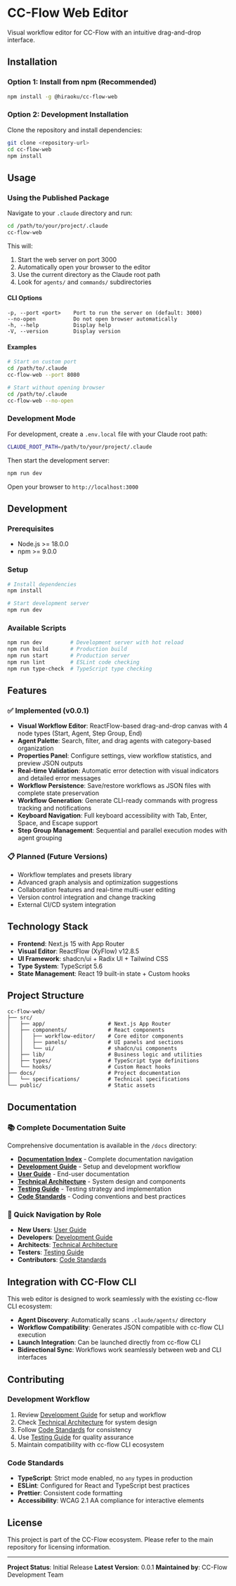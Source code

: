 # CC-Flow Web Editor

Visual workflow editor for CC-Flow with an intuitive drag-and-drop interface.

## Installation

### Option 1: Install from npm (Recommended)

```bash
npm install -g @hiraoku/cc-flow-web
```

### Option 2: Development Installation

Clone the repository and install dependencies:

```bash
git clone <repository-url>
cd cc-flow-web
npm install
```

## Usage

### Using the Published Package

Navigate to your `.claude` directory and run:

```bash
cd /path/to/your/project/.claude
cc-flow-web
```

This will:
1. Start the web server on port 3000
2. Automatically open your browser to the editor
3. Use the current directory as the Claude root path
4. Look for `agents/` and `commands/` subdirectories

#### CLI Options

```
-p, --port <port>    Port to run the server on (default: 3000)
--no-open            Do not open browser automatically
-h, --help           Display help
-V, --version        Display version
```

#### Examples

```bash
# Start on custom port
cd /path/to/.claude
cc-flow-web --port 8080

# Start without opening browser
cd /path/to/.claude
cc-flow-web --no-open
```

### Development Mode

For development, create a `.env.local` file with your Claude root path:

```bash
CLAUDE_ROOT_PATH=/path/to/your/project/.claude
```

Then start the development server:

```bash
npm run dev
```

Open your browser to `http://localhost:3000`

## Development

### Prerequisites
- Node.js >= 18.0.0
- npm >= 9.0.0

### Setup
```bash
# Install dependencies
npm install

# Start development server
npm run dev
```

### Available Scripts
```bash
npm run dev         # Development server with hot reload
npm run build       # Production build
npm run start       # Production server
npm run lint        # ESLint code checking
npm run type-check  # TypeScript type checking
```

## Features

### ✅ Implemented (v0.0.1)
- **Visual Workflow Editor**: ReactFlow-based drag-and-drop canvas with 4 node types (Start, Agent, Step Group, End)
- **Agent Palette**: Search, filter, and drag agents with category-based organization
- **Properties Panel**: Configure settings, view workflow statistics, and preview JSON outputs
- **Real-time Validation**: Automatic error detection with visual indicators and detailed error messages
- **Workflow Persistence**: Save/restore workflows as JSON files with complete state preservation
- **Workflow Generation**: Generate CLI-ready commands with progress tracking and notifications
- **Keyboard Navigation**: Full keyboard accessibility with Tab, Enter, Space, and Escape support
- **Step Group Management**: Sequential and parallel execution modes with agent grouping

### 📋 Planned (Future Versions)
- Workflow templates and presets library
- Advanced graph analysis and optimization suggestions
- Collaboration features and real-time multi-user editing
- Version control integration and change tracking
- External CI/CD system integration

## Technology Stack

- **Frontend**: Next.js 15 with App Router
- **Visual Editor**: ReactFlow (XyFlow) v12.8.5
- **UI Framework**: shadcn/ui + Radix UI + Tailwind CSS
- **Type System**: TypeScript 5.6
- **State Management**: React 19 built-in state + Custom hooks

## Project Structure

```
cc-flow-web/
├── src/
│   ├── app/                    # Next.js App Router
│   ├── components/             # React components
│   │   ├── workflow-editor/    # Core editor components
│   │   ├── panels/             # UI panels and sections
│   │   └── ui/                 # shadcn/ui components
│   ├── lib/                    # Business logic and utilities
│   ├── types/                  # TypeScript type definitions
│   └── hooks/                  # Custom React hooks
├── docs/                       # Project documentation
│   └── specifications/         # Technical specifications
└── public/                     # Static assets
```

## Documentation

### 📚 Complete Documentation Suite
Comprehensive documentation is available in the `/docs` directory:

- **[Documentation Index](./docs/README.md)** - Complete documentation navigation
- **[Development Guide](./docs/development/DEVELOPMENT_GUIDE.md)** - Setup and development workflow  
- **[User Guide](./docs/guides/USER_GUIDE.md)** - End-user documentation
- **[Technical Architecture](./docs/architecture/TECHNICAL_ARCHITECTURE.md)** - System design and components
- **[Testing Guide](./docs/testing/TESTING_GUIDE.md)** - Testing strategy and implementation
- **[Code Standards](./docs/development/CODE_STANDARDS.md)** - Coding conventions and best practices

### 🎯 Quick Navigation by Role
- **New Users**: [User Guide](./docs/guides/USER_GUIDE.md)
- **Developers**: [Development Guide](./docs/development/DEVELOPMENT_GUIDE.md)
- **Architects**: [Technical Architecture](./docs/architecture/TECHNICAL_ARCHITECTURE.md)
- **Testers**: [Testing Guide](./docs/testing/TESTING_GUIDE.md)
- **Contributors**: [Code Standards](./docs/development/CODE_STANDARDS.md)

## Integration with CC-Flow CLI

This web editor is designed to work seamlessly with the existing cc-flow CLI ecosystem:

- **Agent Discovery**: Automatically scans `.claude/agents/` directory
- **Workflow Compatibility**: Generates JSON compatible with cc-flow CLI execution
- **Launch Integration**: Can be launched directly from cc-flow CLI
- **Bidirectional Sync**: Workflows work seamlessly between web and CLI interfaces

## Contributing

### Development Workflow
1. Review [Development Guide](./docs/development/DEVELOPMENT_GUIDE.md) for setup and workflow
2. Check [Technical Architecture](./docs/architecture/TECHNICAL_ARCHITECTURE.md) for system design
3. Follow [Code Standards](./docs/development/CODE_STANDARDS.md) for consistency
4. Use [Testing Guide](./docs/testing/TESTING_GUIDE.md) for quality assurance
5. Maintain compatibility with cc-flow CLI ecosystem

### Code Standards
- **TypeScript**: Strict mode enabled, no `any` types in production
- **ESLint**: Configured for React and TypeScript best practices
- **Prettier**: Consistent code formatting
- **Accessibility**: WCAG 2.1 AA compliance for interactive elements

## License

This project is part of the CC-Flow ecosystem. Please refer to the main repository for licensing information.

---

**Project Status**: Initial Release
**Latest Version**: 0.0.1
**Maintained by**: CC-Flow Development Team
